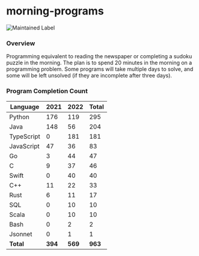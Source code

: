 # morning-programs

![Maintained Label](https://img.shields.io/badge/Maintained-Partially-yellow?style=for-the-badge)

### Overview

Programming equivalent to reading the newspaper or completing a sudoku puzzle in the morning.  The plan is to spend 20 
minutes in the morning on a programming problem.  Some programs will take multiple days to solve, and some will be left 
unsolved (if they are incomplete after three days).

### Program Completion Count

| Language     | 2021    | 2022    | Total   |
|--------------|---------|---------|---------|
| Python       | 176     | 119     | 295     |
| Java         | 148     | 56      | 204     |
| TypeScript   | 0       | 181     | 181     |
| JavaScript   | 47      | 36      | 83      |
| Go           | 3       | 44      | 47      |
| C            | 9       | 37      | 46      |
| Swift        | 0       | 40      | 40      |
| C++          | 11      | 22      | 33      |
| Rust         | 6       | 11      | 17      |
| SQL          | 0       | 10      | 10      |
| Scala        | 0       | 10      | 10      |
| Bash         | 0       | 2       | 2       |
| Jsonnet      | 0       | 1       | 1       |
| **Total**    | **394** | **569** | **963** |
